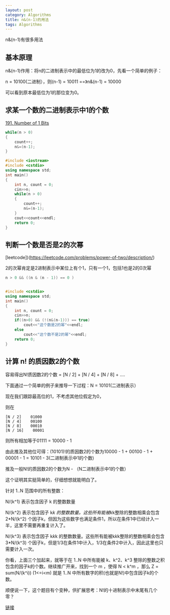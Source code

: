 ```yaml
---
layout: post
category: Algorithms
title: n&(n-1)的用法
tags: Algorithms
---
```


n&(n-1)有很多用法

## 基本原理
n&(n-1)作用：将n的二进制表示中的最低位为1的改为0，先看一个简单的例子：

n = 10100(二进制），则(n-1) = 10011 ==》n&(n-1) = 10000

可以看到原本最低位为1的那位变为0。


## 求某一个数的二进制表示中1的个数

[191. Number of 1 Bits](https://leetcode.com/problems/number-of-1-bits/description/)

```c++
while(n > 0)  
{  
    count++;  
    n&=(n-1);  
}  
```

```c++
#include <iostream>  
#include <cstdio>  
using namespace std;  
int main()  
{  
    int n, count = 0;  
    cin>>n;  
    while(n > 0)  
    {  
        count++;  
        n&=(n-1);  
    }  
    cout<<count<<endl;  
    return 0;  
}  
```

## 判断一个数是否是2的次幂

[leetcode])(https://leetcode.com/problems/power-of-two/description/)

2的次幂肯定是2进制表示中某位上有个1，只有一个1，包括1也是2的0次幂

```c++
n > 0 && ((n & (n - 1)) == 0 )  
```

```c++

#include <cstdio>  
using namespace std;  
int main()  
{  
    int n, count = 0;  
    cin>>n;  
    if((n>0) && (!(n&(n-1))) == true)  
        cout<<"这个数是2的幂"<<endl;  
    else  
        cout<<"这个数不是2的幂"<<endl;  
    return 0;  
}

```

## 计算 n! 的质因数2的个数

容易得出N!质因数2的个数 = [N / 2] + [N / 4] + [N / 8] + ....

下面通过一个简单的例子来推导一下过程：N = 10101(二进制表示）

现在我们跟踪最高位的1，不考虑其他位假定为0，

则在

    [N / 2]    01000
    [N / 4]    00100
    [N / 8]    00010
    [N / 16]    00001

则所有相加等于01111 = 10000 - 1

由此推及其他位可得：(10101)!的质因数2的个数为10000 - 1 + 00100 - 1 + 00001 - 1 = 10101 - 3(二进制表示中1的个数)

推及一般N!的质因数2的个数为N - （N二进制表示中1的个数）

这个证明其实挺简单的，仔细想想就能明白了。

针对 1..N 范围中的所有整数：

N/(k^1) 表示包含因子 k 的整数数量

N/(k^2) 表示包含因子 k*k 的整数数量。这些所有能被k*k整除的整数相乘会包含 2*N/(k^2) 个因子k，但因为这些数字也满足条件1，所以在条件1中已经计入一半，这里不需要再重复计入了。

N/(k^3) 表示包含因子 k*k*k 的整数数量。这些所有能被k*k*k整除的整数相乘会包含 3*N/(k^3) 个因子k，但是1/3在条件1中计入，1/3在条件2中计入，因此这里也只需要计入一次。

你看，上面三个加起来，就等于在 1..N 中所有能被 k、k^2、k^3 整除的整数之积包含的因子k的个数。继续推广开来，找到一个 m ，使得 N < k^m ，那么 Z = sum(N/(k^i)) (1<=i<m) 就是 1..N 中所有数字的积(也就是N!)中包含因子k的个数。

顺便说一下，这个题目有个变种，供扩展思考：N!的十进制表示中末尾有几个零？

[链接](http://mafulong.github.io/%E7%AE%97%E6%B3%95%E7%9F%A5%E8%AF%86/2018/04/30/%E8%AE%A1%E7%AE%97n%E7%9A%84%E9%98%B6%E4%B9%98%E4%B8%AD%E6%9C%89%E5%A4%9A%E5%B0%91%E4%B8%AAk.html)